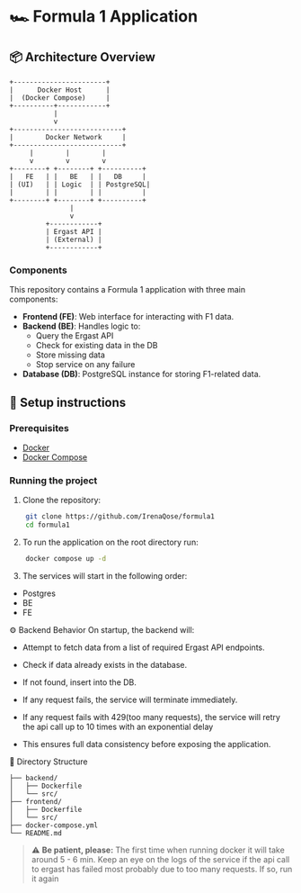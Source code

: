 # 🏎️ Formula 1 Application

## 📦 Architecture Overview

```
+-----------------------+
|      Docker Host      |
|  (Docker Compose)     |
+----------+------------+
           |
           v
+---------------------------+
|        Docker Network     |
+---------------------------+
     |        |        |
     v        v        v
+--------+ +--------+ +----------+
|   FE   | |   BE   | |   DB     |
| (UI)   | | Logic  | | PostgreSQL|
|        | |        | |          |
+--------+ +--------+ +----------+
               |
               v
         +------------+
         | Ergast API |
         | (External) |
         +------------+

```

### Components
This repository contains a Formula 1 application with three main components:

- **Frontend (FE)**: Web interface for interacting with F1 data.
- **Backend (BE)**: Handles logic to:
    - Query the Ergast API
    - Check for existing data in the DB
    - Store missing data
    - Stop service on any failure
- **Database (DB)**: PostgreSQL instance for storing F1-related data.

## 🚀 Setup instructions

### Prerequisites

- [Docker](https://www.docker.com/)
- [Docker Compose](https://docs.docker.com/compose/)

### Running the project

1. Clone the repository:

```bash
    git clone https://github.com/IrenaQose/formula1
    cd formula1
```

2. To run the application on the root directory run: 

```bash
    docker compose up -d
```

3. The services will start in the following order:
  - Postgres
  - BE
  - FE

⚙️ Backend Behavior
On startup, the backend will:

- Attempt to fetch data from a list of required Ergast API endpoints.

- Check if data already exists in the database.

- If not found, insert into the DB.

- If any request fails, the service will terminate immediately.

- If any request fails with 429(too many requests), the service will retry the api call up to 10 times with an exponential delay

- This ensures full data consistency before exposing the application.

📁 Directory Structure

```
├── backend/
│   ├── Dockerfile
│   └── src/
├── frontend/
│   ├── Dockerfile
│   └── src/
├── docker-compose.yml
└── README.md

```

> ⚠️ **Be patient, please:** The first time when running docker it will take around 5 - 6 min. Keep an eye on the logs of the service if the api call to ergast has failed most probably due to too many requests.
> If so, run it again



